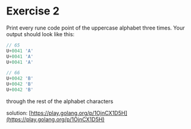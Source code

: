 # Exercise 2

Print every rune code point of the uppercase alphabet three times. Your output should look like this:

```go
// 65
U+0041 'A'
U+0041 'A'
U+0041 'A'
```

```go
// 66
U+0042 'B'
U+0042 'B'
U+0042 'B'
```

through the rest of the alphabet characters

solution: [https://play.golang.org/p/1OjnCX1D5H](https://play.golang.org/p/1OjnCX1D5H)
